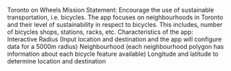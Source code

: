 Toronto on Wheels
Mission Statement: Encourage the use of sustainable transportation, i.e. bicycles. The app
focuses on neighbourhoods in Toronto and their level of sustainability in respect to bicycles.
This includes, number of bicycles shops, stations, racks, etc.
Characteristics of the app:
Interactive
Radius (Input location and destination and the app will configure data for a
5000m radius)
Neighbourhood (each neighbourhood polygon has information about each bicycle
feature available)
Longitude and latitude to determine location and destination
